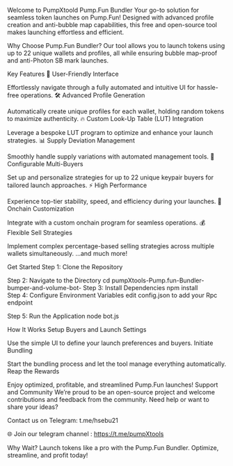 Welcome to PumpXtoold Pump.Fun Bundler
Your go-to solution for seamless token launches on Pump.Fun! Designed with advanced profile creation and anti-bubble map capabilities, this free and open-source tool makes launching effortless and efficient.

Why Choose Pump.Fun Bundler?
Our tool allows you to launch tokens using up to 22 unique wallets and profiles, all while ensuring bubble map-proof and anti-Photon SB mark launches.

Key Features
🌟 User-Friendly Interface

Effortlessly navigate through a fully automated and intuitive UI for hassle-free operations.
🛠️ Advanced Profile Generation

Automatically create unique profiles for each wallet, holding random tokens to maximize authenticity.
🔥 Custom Look-Up Table (LUT) Integration

Leverage a bespoke LUT program to optimize and enhance your launch strategies.
📊 Supply Deviation Management

Smoothly handle supply variations with automated management tools.
🔑 Configurable Multi-Buyers

Set up and personalize strategies for up to 22 unique keypair buyers for tailored launch approaches.
⚡ High Performance

Experience top-tier stability, speed, and efficiency during your launches.
🔗 Onchain Customization

Integrate with a custom onchain program for seamless operations.
💰 Flexible Sell Strategies

Implement complex percentage-based selling strategies across multiple wallets simultaneously.
…and much more!

Get Started
Step 1: Clone the Repository

  
Step 2: Navigate to the Directory
cd pumpXtools-Pump.fun-Bundler-bumper-and-volume-bot- 
Step 3: Install Dependencies
npm install  
Step 4: Configure Environment Variables
edit config.json to add your Rpc endpoint 

Step 5: Run the Application
node bot.js 

How It Works
Setup Buyers and Launch Settings

Use the simple UI to define your launch preferences and buyers.
Initiate Bundling

Start the bundling process and let the tool manage everything automatically.
Reap the Rewards

Enjoy optimized, profitable, and streamlined Pump.Fun launches!
Support and Community
We’re proud to be an open-source project and welcome contributions and feedback from the community. Need help or want to share your ideas?

 Contact us on Telegram: t.me/hsebu21
 
🌐 Join our telegram channel : https://t.me/pumpXtools

Why Wait?
Launch tokens like a pro with the Pump.Fun Bundler. Optimize, streamline, and profit today!
